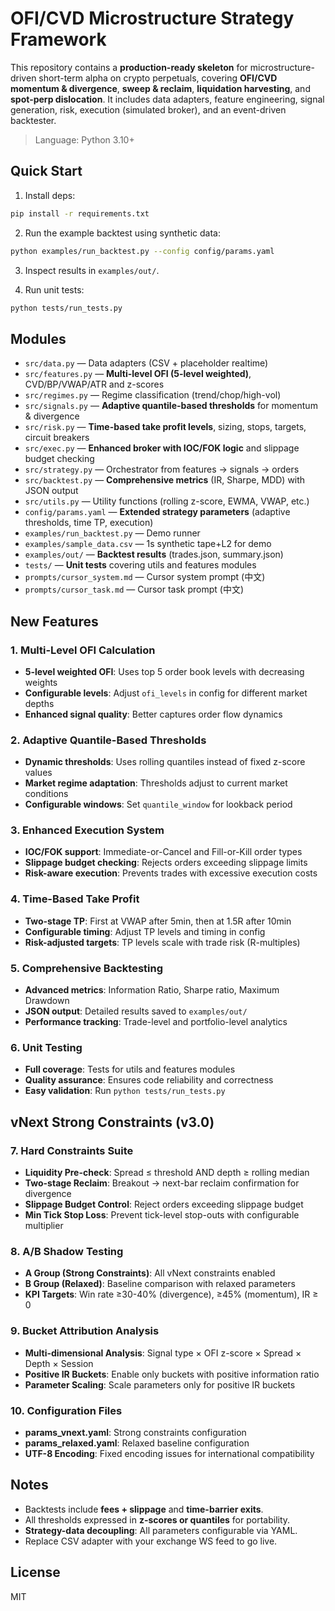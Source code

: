 # OFI/CVD Microstructure Strategy Framework

This repository contains a **production-ready skeleton** for microstructure-driven short-term alpha on crypto perpetuals,
covering **OFI/CVD momentum & divergence**, **sweep & reclaim**, **liquidation harvesting**, and **spot-perp dislocation**.
It includes data adapters, feature engineering, signal generation, risk, execution (simulated broker), and an event-driven backtester.

> Language: Python 3.10+

## Quick Start

1) Install deps:
```bash
pip install -r requirements.txt
```

2) Run the example backtest using synthetic data:
```bash
python examples/run_backtest.py --config config/params.yaml
```

3) Inspect results in `examples/out/`.

4) Run unit tests:
```bash
python tests/run_tests.py
```

## Modules

- `src/data.py` — Data adapters (CSV + placeholder realtime)
- `src/features.py` — **Multi-level OFI (5-level weighted)**, CVD/BP/VWAP/ATR and z-scores
- `src/regimes.py` — Regime classification (trend/chop/high-vol)
- `src/signals.py` — **Adaptive quantile-based thresholds** for momentum & divergence
- `src/risk.py` — **Time-based take profit levels**, sizing, stops, targets, circuit breakers
- `src/exec.py` — **Enhanced broker with IOC/FOK logic** and slippage budget checking
- `src/strategy.py` — Orchestrator from features → signals → orders
- `src/backtest.py` — **Comprehensive metrics** (IR, Sharpe, MDD) with JSON output
- `src/utils.py` — Utility functions (rolling z-score, EWMA, VWAP, etc.)
- `config/params.yaml` — **Extended strategy parameters** (adaptive thresholds, time TP, execution)
- `examples/run_backtest.py` — Demo runner
- `examples/sample_data.csv` — 1s synthetic tape+L2 for demo
- `examples/out/` — **Backtest results** (trades.json, summary.json)
- `tests/` — **Unit tests** covering utils and features modules
- `prompts/cursor_system.md` — Cursor system prompt (中文)
- `prompts/cursor_task.md` — Cursor task prompt (中文)

## New Features

### 1. Multi-Level OFI Calculation
- **5-level weighted OFI**: Uses top 5 order book levels with decreasing weights
- **Configurable levels**: Adjust `ofi_levels` in config for different market depths
- **Enhanced signal quality**: Better captures order flow dynamics

### 2. Adaptive Quantile-Based Thresholds
- **Dynamic thresholds**: Uses rolling quantiles instead of fixed z-score values
- **Market regime adaptation**: Thresholds adjust to current market conditions
- **Configurable windows**: Set `quantile_window` for lookback period

### 3. Enhanced Execution System
- **IOC/FOK support**: Immediate-or-Cancel and Fill-or-Kill order types
- **Slippage budget checking**: Rejects orders exceeding slippage limits
- **Risk-aware execution**: Prevents trades with excessive execution costs

### 4. Time-Based Take Profit
- **Two-stage TP**: First at VWAP after 5min, then at 1.5R after 10min
- **Configurable timing**: Adjust TP levels and timing in config
- **Risk-adjusted targets**: TP levels scale with trade risk (R-multiples)

### 5. Comprehensive Backtesting
- **Advanced metrics**: Information Ratio, Sharpe ratio, Maximum Drawdown
- **JSON output**: Detailed results saved to `examples/out/`
- **Performance tracking**: Trade-level and portfolio-level analytics

### 6. Unit Testing
- **Full coverage**: Tests for utils and features modules
- **Quality assurance**: Ensures code reliability and correctness
- **Easy validation**: Run `python tests/run_tests.py`

## vNext Strong Constraints (v3.0)

### 7. Hard Constraints Suite
- **Liquidity Pre-check**: Spread ≤ threshold AND depth ≥ rolling median
- **Two-stage Reclaim**: Breakout → next-bar reclaim confirmation for divergence
- **Slippage Budget Control**: Reject orders exceeding slippage budget
- **Min Tick Stop Loss**: Prevent tick-level stop-outs with configurable multiplier

### 8. A/B Shadow Testing
- **A Group (Strong Constraints)**: All vNext constraints enabled
- **B Group (Relaxed)**: Baseline comparison with relaxed parameters
- **KPI Targets**: Win rate ≥30-40% (divergence), ≥45% (momentum), IR ≥ 0

### 9. Bucket Attribution Analysis
- **Multi-dimensional Analysis**: Signal type × OFI z-score × Spread × Depth × Session
- **Positive IR Buckets**: Enable only buckets with positive information ratio
- **Parameter Scaling**: Scale parameters only for positive IR buckets

### 10. Configuration Files
- **params_vnext.yaml**: Strong constraints configuration
- **params_relaxed.yaml**: Relaxed baseline configuration
- **UTF-8 Encoding**: Fixed encoding issues for international compatibility

## Notes

- Backtests include **fees + slippage** and **time-barrier exits**.
- All thresholds expressed in **z-scores or quantiles** for portability.
- **Strategy-data decoupling**: All parameters configurable via YAML.
- Replace CSV adapter with your exchange WS feed to go live.

## License

MIT
